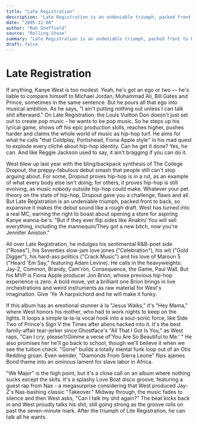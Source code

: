 ```yaml
---
title: "Late Registration"
description: "Late Registration is an undeniable triumph, packed front to back, so expansive it makes the debut sound like a rough draft. On Late Registration, Kanye West aims for what he calls \"that Coldplay, Port..."
date: "2005-11-08"
author: "Rob Sheffield"
source: "Rolling Stone"
summary: "Late Registration is an undeniable triumph, packed front to back, so expansive it makes the debut sound like a rough draft. On Late Registration, Kanye West aims for what he calls \"that Coldplay, Portishead, Fiona Apple style\" West blew up last year with The College Dropout, the preppy-fabulous debut smash."
draft: false
---
```


# Late Registration

If anything, Kanye West is too modest. Yeah, he's got an ego or two — he's liable to compare himself to Michael Jordan, Muhammad Ali, Bill Gates and Prince, sometimes in the same sentence. But he pours all that ego into musical ambition. As he says, "I ain't putting nothing out unless I can talk shit afterward." On Late Registration, the Louis Vuitton Don doesn't just set out to create pop music - he wants to be pop music. So he steps up his lyrical game, shows off his epic production skills, reaches higher, pushes harder and claims the whole world of music as hip-hop turf. He aims for what he calls "that Coldplay, Portishead, Fiona Apple style" in his mad quest to explode every cliché about hip-hop identity. Can he get it done? Yes, he can. And like Reggie Jackson used to say, it ain't bragging if you can do it.

West blew up last year with the bling/backpack synthesis of The College Dropout, the preppy-fabulous debut smash that people still can't stop arguing about. For some, Dropout proves hip-hop is in a rut, as an example of what every body else isn't doing; for others, it proves hip-hop is still evolving, as music nobody outside hip-hop could make. Whatever your pet theory on the state of hip-hop, Dropout gave you a challenge, flaws and all. But Late Registration is an undeniable triumph, packed front to back, so expansive it makes the debut sound like a rough draft. West has turned into a real MC, earning the right to boast about opening a store for aspiring Kanye wanna-be's: "But if they ever flip sides like Anakin/ You will sell everything, including the mannequin/They got a new bitch, now you're Jennifer Aniston."

All over Late Registration, he indulges his sentimental R&B-poet side ("Roses"), his Seventies slow-jam love jones ("Celebration"), his wit ("Gold Digger"), his hard-ass politics ("Crack Music") and his love of Maroon 5 ("Heard 'Em Say," featuring Adam Levine). He calls in the heavyweights: Jay-Z, Common, Brandy, Cam'ron, Consequence, the Game, Paul Wall. But his MVP is Fiona Apple producer Jon Brion, whose previous hip-hop experience is zero. A bold move, yet a brilliant one Brion brings in live orchestrations and weird instruments as raw material for West's imagination. Give 'Ye 'A harpsichord and he will make it funky.

If this album has an emotional stunner à Ia "Jesus Walks," it's "Hey Mama," where West honors his mother, who had to work nights to keep on the lights. It loops a simple la-la-la vocal hook into a soul-sonic force, like Side Two of Prince's Sign V the Times after aliens hacked into it. It's the best family-affair tear-jerker since Ghostface's "All That I Got Is You," as West raps, "Can I cry, please?/Gimme a verse of'You Are So Beautiful to Me.' " He also promises her he'll go back to school, though we'll believe it when we see the tuition check. "Gone" builds a totally mental funk loop out of an Otis Redding groan. Even weirder, "Diamonds From Sierra Leone" flips ajames Bond theme into an ominous lament for slave labor in Africa.

"We Major" is the high point, but it's a close call on an album where nothing sucks except the skits. It's a splashy Love Boat disco groove, featuring a guest rap from Nas - a megasurprise considering that West produced Jay-Z's Nas-bashing classic "Takeover." Midway through, the music fades to silence and then West asks, "Can I talk my shit again?" The beat kicks back in and West proudly talks his shit, still going strong as the groove rolls on past the seven-minute mark. After the triumph of Lite Registration, he can talk all he wants.
